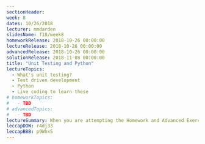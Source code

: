 ```yaml
---
sectionHeader:
week: 8
dates: 10/26/2018
lecturer: mmdarden
slidesName: f18/week8
homeworkRelease: 2018-10-26 00:00:00
lectureRelease: 2018-10-26 00:00:00
advancedRelease: 2018-10-26 00:00:00
solutionRelease: 2018-11-08 00:00:00
title: "Unit Testing and Python"
lectureTopics:
  - What's unit testing?
  - Test driven development
  - Python
  - Live coding to learn these
# homeworkTopics:
#   - TBD
# advancedTopics:
#   - TBD
lectureSummary: When you are attempting the Homework and Advanced Exercise, please make sure to use a different repository for the Advanced Exercise from the one you use in your Homework. Submitting code from your Advanced Exercise for the regular homework may cause you to lose points when we autograde the homework. You can simply fork your Homework repository and work on the fork for the Advanced Exercise. Link to complete [RPN calculator](https://gitlab.eecs.umich.edu/c4cs/rpn).
leccapDOW: r4dj33
leccapBBB: p9WhxS
---
```

